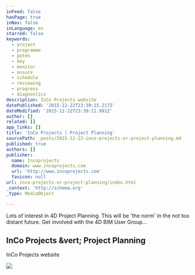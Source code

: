 ```yaml
---
inFeed: false
hasPage: true
inNav: false
inLanguage: en
starred: false
keywords:
  - project
  - programme
  - poten
  - key
  - monitor
  - ensure
  - schedule
  - reviewing
  - progress
  - diagnostics
description: InCo Projects website
datePublished: '2015-12-22T23:39:15.217Z'
dateModified: '2015-12-22T23:39:11.991Z'
author: []
related: []
app_links: []
title: 'InCo Projects | Project Planning'
sourcePath: _posts/2015-12-22-inco-projects-or-project-planning.md
published: true
authors: []
publisher:
  name: Incoprojects
  domain: www.incoprojects.com
  url: 'http://www.incoprojects.com'
  favicon: null
url: inco-projects-or-project-planning/index.html
_context: 'http://schema.org'
_type: MediaObject

---
```

Lots of interest in 4D Project Planning. This will be 'the norm' in the not too distant future. Get involved with the 4D BIM User Group...

<article style=""><h1>InCo Projects &amp;vert; Project Planning</h1><p>InCo Projects website</p><img src="http://www.incoprojects.com/content/2-services/2-planning/meeting.jpg" /></article>